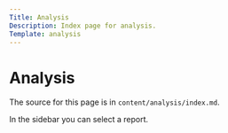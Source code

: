 ```yaml
---
Title: Analysis
Description: Index page for analysis.
Template: analysis
---
```


Analysis
==========================

The source for this page is in `content/analysis/index.md`.

In the sidebar you can select a report.

